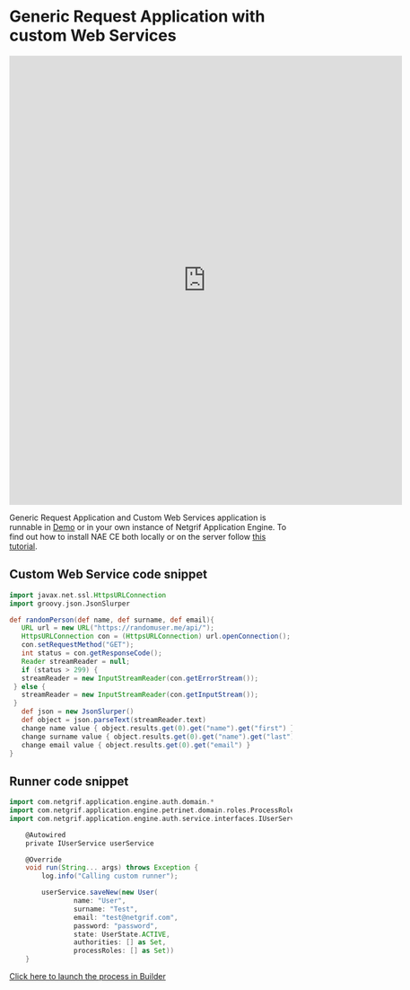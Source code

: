# Generic Request Application with custom Web Services

<iframe width="700" height="800" src="https://www.youtube.com/embed/o7kzoEu6VPM" title="YouTube video player"
frameborder="0" allow="accelerometer; autoplay; clipboard-write; encrypted-media; gyroscope; picture-in-picture"
allowfullscreen></iframe>

Generic Request Application and Custom Web Services application is runnable in [Demo](https://etask.netgrif.cloud/) or in
your own
instance
of Netgrif Application Engine. To find out how to install NAE CE both locally or on the server
follow [this tutorial](tutorials/nae-ce-starter.md).

## Custom Web Service code snippet

```groovy
import javax.net.ssl.HttpsURLConnection
import groovy.json.JsonSlurper

def randomPerson(def name, def surname, def email){
   URL url = new URL("https://randomuser.me/api/");
   HttpsURLConnection con = (HttpsURLConnection) url.openConnection();
   con.setRequestMethod("GET");
   int status = con.getResponseCode();
   Reader streamReader = null;
   if (status > 299) {
   streamReader = new InputStreamReader(con.getErrorStream());
 } else {
   streamReader = new InputStreamReader(con.getInputStream());
 }
   def json = new JsonSlurper()
   def object = json.parseText(streamReader.text)
   change name value { object.results.get(0).get("name").get("first") }
   change surname value { object.results.get(0).get("name").get("last") }
   change email value { object.results.get(0).get("email") }
}
```

## Runner code snippet

```groovy
import com.netgrif.application.engine.auth.domain.*
import com.netgrif.application.engine.petrinet.domain.roles.ProcessRole
import com.netgrif.application.engine.auth.service.interfaces.IUserService

    @Autowired
    private IUserService userService

    @Override
    void run(String... args) throws Exception {
        log.info("Calling custom runner");

        userService.saveNew(new User(
                name: "User",
                surname: "Test",
                email: "test@netgrif.com",
                password: "password",
                state: UserState.ACTIVE,
                authorities: [] as Set,
                processRoles: [] as Set))
    }
```

[Click here to launch the process in Builder](https://builder.netgrif.com/modeler?modelUrl=https://academy.netgrif.com/examples/request-ws/requestWS.xml)
